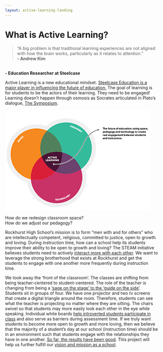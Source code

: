 ```yaml
---
layout: active-learning-landing
---
```

# What is Active Learning?

<blockquote>“A big problem is that traditional learning experiences are not aligned with how the brain works, particularly as it relates to attention.”
<br><strong> - Andrew Kim</strong></blockquote>
<br><strong> - Education Researcher at Steelcase</strong></blockquote>


Active Learning is a new educational mindset. [Steelcase Education is a major player in influencing the future of education.](https://www.steelcase.com/spaces-inspiration/active-learning-spaces-classrooms/#research-insights_observations) The goal of learning is for students to be the actors of their learning. They need to be engaged! Learning doesn’t happen through osmosis as Socrates articulated in Plato’s dialogue, [The Symposium](http://philosophy.eserver.org/plato/symposium.txt). 


<div class="flex-wrapper">
  <img src="/img/Active Learning.jpeg">
</div>


How do we redesign classroom space?  
How do we adjust our pedagogy?


Rockhurst High School’s mission is to form “men with and for others” who are intellectually competent, religious, committed to justice, open to growth and loving. During instruction time, how can a school help its students improve their ability to be open to growth and loving? The STEAM initiative believes students need to actively [interact more with each other](http://steam.rockhursths.edu/2015/09/07/Three-Weeks-In.html). We want to leverage the strong brotherhood that exists at Rockhurst and get the students to engage with one another more frequently during instruction time. 


We took away the ‘front of the classroom’. The classes are shifting from being teacher-centered to student-centered. The role of the teacher is changing from being a [‘sage on the stage’ to the ‘guide on the side’](http://steam.rockhursths.edu/2016/04/11/Sage-on-the-stage-to-Guide-on-the-Side.html). Students sit in groups of four. We have one projector and two tv screens that create a digital triangle around the room. Therefore, students can see what the teacher is projecting no matter where they are sitting. The chairs swivel so that students may more easily look each other in the eye while speaking. Individual white boards [help introverted students participate in class](http://steam.rockhursths.edu/2015/09/17/Reflecting-on-Student-Whiteboards.html) and also serve as barriers during assessment time. If we truly want students to become more open to growth and more loving, then we believe that the majority of a student’s day at our school (instruction time) should be in an environment such that students engage with the relationships they have in one another. [So far, the results have been good](http://steam.rockhursths.edu/2016/05/09/Perceptions-of-the-Active-Learning-Classrooms.html). This project will help us further fulfill our [vision and mission as a school](https://www.rockhursths.edu/pages/about-us/school-information/about-us---school-information---mission-and-vision).
